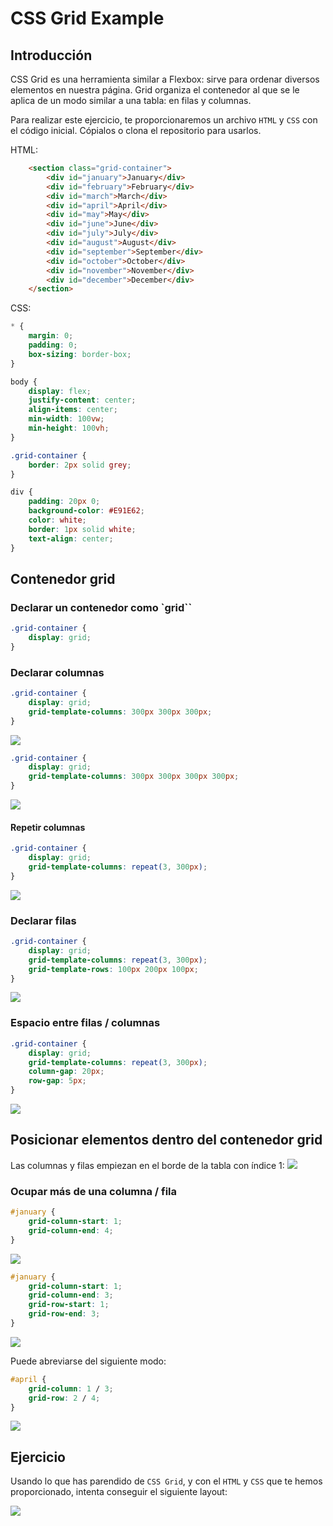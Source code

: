 # CSS Grid Example

## Introducción
CSS Grid es una herramienta similar a Flexbox: sirve para ordenar diversos elementos en nuestra página. Grid organiza el contenedor al que se le aplica de un modo similar a una tabla: en filas y columnas.

Para realizar este ejercicio, te proporcionaremos un archivo `HTML` y `CSS` con el código inicial. Cópialos o clona el repositorio para usarlos.

HTML:
```html
    <section class="grid-container">
        <div id="january">January</div>
        <div id="february">February</div>
        <div id="march">March</div>
        <div id="april">April</div>
        <div id="may">May</div>
        <div id="june">June</div>
        <div id="july">July</div>
        <div id="august">August</div>
        <div id="september">September</div>
        <div id="october">October</div>
        <div id="november">November</div>
        <div id="december">December</div>
    </section>
```

CSS:
```css
* {
    margin: 0;
    padding: 0;
    box-sizing: border-box;
}

body {
    display: flex;
    justify-content: center;
    align-items: center;
    min-width: 100vw;
    min-height: 100vh;
}

.grid-container {
    border: 2px solid grey;
}

div {
    padding: 20px 0;
    background-color: #E91E62;
    color: white;
    border: 1px solid white;
    text-align: center;
}
```

## Contenedor grid

### Declarar un contenedor como `grid``
```css
.grid-container {
    display: grid;
}
```

### Declarar columnas
```css
.grid-container {
    display: grid;
    grid-template-columns: 300px 300px 300px;
}
```
![](./assets/grid_columns_1.png)

```css
.grid-container {
    display: grid;
    grid-template-columns: 300px 300px 300px 300px;
}
```
![](./assets/grid_columns_2.png)

#### Repetir columnas
```css
.grid-container {
    display: grid;
    grid-template-columns: repeat(3, 300px);
}
```
![](./assets/grid_columns_1.png)

### Declarar filas
```css
.grid-container {
    display: grid;
    grid-template-columns: repeat(3, 300px);
    grid-template-rows: 100px 200px 100px;
}
```
![](./assets/grid_rows_1.png)

### Espacio entre filas / columnas
```css
.grid-container {
    display: grid;
    grid-template-columns: repeat(3, 300px);
    column-gap: 20px;
    row-gap: 5px;
}
```
![](./assets/grid_gap.png)


## Posicionar elementos dentro del contenedor grid
Las columnas y filas empiezan en el borde de la tabla con índice 1:
![](./assets/grid_lines.png)

### Ocupar más de una columna / fila
```css
#january {
    grid-column-start: 1;
    grid-column-end: 4;
}
```
![](./assets/grid_start_end_1.png)

```css
#january {
    grid-column-start: 1;
    grid-column-end: 3;
    grid-row-start: 1;
    grid-row-end: 3;
}
```
![](./assets/grid_start_end_2.png)

Puede abreviarse del siguiente modo:
```css
#april {
    grid-column: 1 / 3;
    grid-row: 2 / 4;
}
```
![](./assets/grid_start_end_3.png)


## Ejercicio
Usando lo que has parendido de `CSS Grid`, y con el `HTML` y `CSS` que te hemos proporcionado, intenta conseguir el siguiente layout:  

![](./assets/grid_exercise.png)